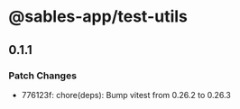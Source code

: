 # @sables-app/test-utils

## 0.1.1

### Patch Changes

- 776123f: chore(deps): Bump vitest from 0.26.2 to 0.26.3
